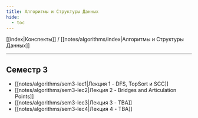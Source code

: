 ```yaml
---
title: Алгоритмы и Структуры Данных
hide: 
  - toc
---
```


[[index|Конспекты]] / [[notes/algorithms/index|Алгоритмы и Структуры Данных]]

---

## Семестр 3
- [[notes/algorithms/sem3-lec1|Лекция 1 - DFS, TopSort и SCC]]
- [[notes/algorithms/sem3-lec2|Лекция 2 - Bridges and Articulation Points]]
- [[notes/algorithms/sem3-lec3|Лекция 3 - TBA]]
- [[notes/algorithms/sem3-lec4|Лекция 4 - TBA]]